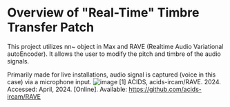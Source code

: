 # Overview of "Real-Time" Timbre Transfer Patch


This project utilizes nn~ object in Max and RAVE (Realtime Audio Variational autoEncoder). It allows the user to modify the pitch and timbre of the audio signals. 

Primarily made for live installations, audio signal is captured (voice in this case) via a microphone input.
![image](https://github.com/marmelade912/Timbre-Transfer-with-Max-nn-RAVE/assets/43257051/aadd86b6-c5e5-4b28-ba99-a01fe406e9aa)
[1] ACIDS, acids-ircam/RAVE. 2024. Accessed: April, 2024. [Online]. Available: https://github.com/acids-ircam/RAVE
